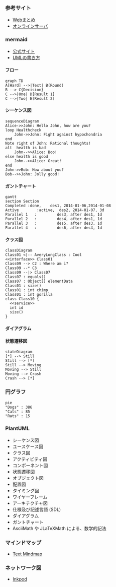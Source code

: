 ### 参考サイト
  * [Webまとめ](https://dev.classmethod.jp/etc/drawing_tools/)
  * [オンラインサーバ](http://www.plantuml.com/plantuml/uml/)
### mermaid
  * [公式サイト](https://github.com/mermaid-js/mermaid)
  * [UMLの書き方](http://www.itsenka.com/contents/development/uml/sequence.html)
#### フロー
``` mermaid
graph TD
A[Hard] -->|Text| B(Round)
B --> C{Decision}
C -->|One| D[Result 1]
C -->|Two| E[Result 2]
```
#### シーケンス図
``` mermaid
sequenceDiagram
Alice->>John: Hello John, how are you?
loop Healthcheck
    John->>John: Fight against hypochondria
end
Note right of John: Rational thoughts!
alt  health is bad
    John-->>Alice: Boo!
else health is good
    John-->>Alice: Great!
end
John->>Bob: How about you?
Bob-->>John: Jolly good!
```
#### ガントチャート
``` mermaid
gantt
section Section
Completed :done,    des1, 2014-01-06,2014-01-08
Active        :active,  des2, 2014-01-07, 3d
Parallel 1   :         des3, after des1, 1d
Parallel 2   :         des4, after des1, 1d
Parallel 3   :         des5, after des3, 1d
Parallel 4   :         des6, after des4, 1d
```
#### クラス図
``` mermaid
classDiagram
Class01 <|-- AveryLongClass : Cool
<<interface>> Class01
Class09 --> C2 : Where am i?
Class09 --* C3
Class09 --|> Class07
Class07 : equals()
Class07 : Object[] elementData
Class01 : size()
Class01 : int chimp
Class01 : int gorilla
class Class10 {
  <<service>>
  int id
  size()
}
```
#### ダイアグラム

#### 状態遷移図
``` mermaid
stateDiagram
[*] --> Still
Still --> [*]
Still --> Moving
Moving --> Still
Moving --> Crash
Crash --> [*]
```

### 円グラフ
``` mermaid
pie
"Dogs" : 386
"Cats" : 85
"Rats" : 15 
```

### PlantUML
  * シーケンス図
  * ユースケース図
  * クラス図
  * アクティビティ図
  * コンポーネント図
  * 状態遷移図
  * オブジェクト図
  * 配置図
  * タイミング図
  * ワイヤーフレーム
  * アーキテクチャ図
  * 仕様及び記述言語 (SDL)
  * ダイアグラム
  * ガントチャート
  * AsciiMath や JLaTeXMath による、数学的記法
### マインドマップ
  * [Text Mindmap](https://www.text2mindmap.com)
### ネットワーク図
  * [Inkpod](http://inkpod.carabiner.jp)
